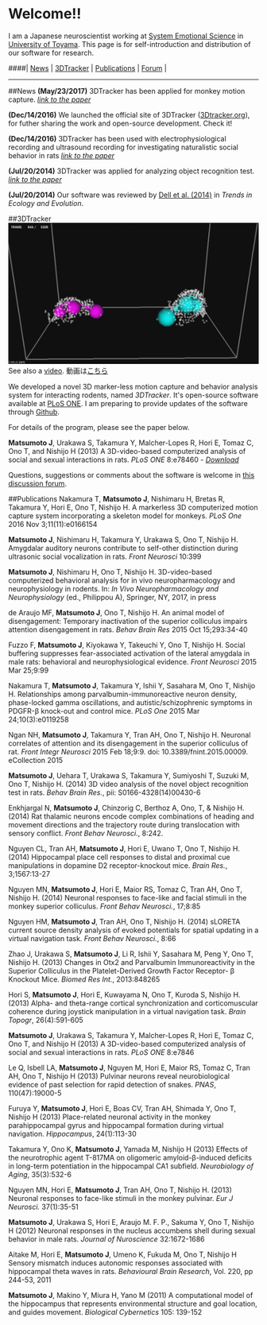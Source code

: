 # Welcome!!
I am a Japanese neuroscientist working at [System Emotional Science](http://www.med.u-toyama.ac.jp/sysemosci/) in [University of Toyama](http://www.u-toyama.ac.jp/en/index.html). This page is for self-introduction and distribution of our software for research. 

####| [News](#News) | [3DTracker](#3DTracker) | [Publications](#Publications) | [Forum](http://matsumotoj.prophpbb.com/) |

***
##<a name ="News">News
**(May/23/2017)** 3DTracker has been applied for monkey motion capture. [_link to the paper_](http://journals.plos.org/plosone/article?id=10.1371/journal.pone.0166154) 

**(Dec/14/2016)** We launched the official site of 3DTracker ([3Dtracker.org](http://www.3dtracker.org)), for futher sharing the work and open-source development. Check it!

**(Dec/14/2016)** 3DTracker has been used with electrophysiological recording and ultrasound recording for investigating naturalistic social behavior in rats [_link to the paper_](http://journal.frontiersin.org/article/10.3389/fnins.2016.00399/full)  

**(Jul/20/2014)** 3DTracker was applied for analyzing object recognition test. [_link to the paper_](http://www.sciencedirect.com/science/article/pii/S0166432814004306)  

**(Jul/20/2014)** Our software was reviewed by [Dell et al. (2014)](http://www.sciencedirect.com/science/article/pii/S0169534714001074) in _Trends in Ecology and Evolution_.

##<a name ="3DTracker">3DTracker
![screen shot](https://github.com/MatsumotoJ/matsumotoj.github.com/blob/master/images/scrnshot_3Dm.png?raw=true)  
See also a [video](https://www.dropbox.com/s/cyldvv879n5cwf0/3Dtracker_demo.mp4?dl=1). 動画は[こちら](https://www.dropbox.com/s/cyldvv879n5cwf0/3Dtracker_demo.mp4?dl=1)

We developed a novel 3D marker-less motion capture and behavior analysis system for interacting rodents, named *3DTracker*. It's open-source software available at [PLoS ONE](http://www.plosone.org/article/info%3Adoi%2F10.1371%2Fjournal.pone.0078460). I am preparing to provide updates of the software through [Github](https://github.com/MatsumotoJ). 

For details of the program, please see the paper below.

**Matsumoto J**, Urakawa S, Takamura Y, Malcher-Lopes R, Hori E, Tomaz C, Ono T, and Nishijo H (2013) A 3D-video-based computerized analysis of social and sexual interactions in rats. _PLoS ONE_ 8:e78460 - [_Download_](http://www.plosone.org/article/info%3Adoi%2F10.1371%2Fjournal.pone.0078460)

Questions, suggestions or comments about the software is welcome in [this discussion forum](http://matsumotoj.prophpbb.com/).

##<a name ="Publications">Publications
Nakamura T, **Matsumoto J**, Nishimaru H, Bretas R, Takamura Y, Hori E, Ono T, Nishijo H. A markerless 3D computerized motion capture system incorporating a skeleton model for monkeys. _PLoS One_ 2016 Nov 3;11(11):e0166154

**Matsumoto J**, Nishimaru H, Takamura Y, Urakawa S, Ono T, Nishijo H. Amygdalar auditory neurons contribute to self-other distinction during ultrasonic social vocalization in rats. _Front Neurosci_ 10:399

**Matsumoto J**, Nishimaru H, Ono T, Nishijo H. 3D-video-based computerized behavioral analysis for in vivo neuropharmacology and neurophysiology in rodents. In: _In Vivo Neuropharmacology and Neurophysiology_ (ed., Philippou A), Springer, NY, 2017, in press

de Araujo MF, **Matsumoto J**, Ono T, Nishijo H. An animal model of disengagement: Temporary inactivation of the superior colliculus impairs attention disengagement in rats. _Behav Brain Res_ 2015 Oct 15;293:34-40

Fuzzo F, **Matsumoto J**, Kiyokawa Y, Takeuchi Y, Ono T, Nishijo H. Social buffering suppresses fear-associated activation of the lateral amygdala in male rats: behavioral and neurophysiological evidence. _Front Neurosci_ 2015 Mar 25;9:99

Nakamura T, **Matsumoto J**, Takamura Y, Ishii Y, Sasahara M, Ono T, Nishijo H. Relationships among parvalbumin-immunoreactive neuron density, phase-locked gamma oscillations, and autistic/schizophrenic symptoms in PDGFR-β knock-out and control mice. _PLoS One_ 2015 Mar 24;10(3):e0119258

Ngan NH, **Matsumoto J**, Takamura Y, Tran AH, Ono T, Nishijo H. Neuronal correlates of attention and its disengagement in the superior colliculus of rat. _Front Integr Neurosci_ 2015 Feb 18;9:9. doi: 10.3389/fnint.2015.00009. eCollection 2015

**Matsumoto J**, Uehara T, Urakawa S, Takamura Y, Sumiyoshi T, Suzuki M, Ono T, Nishijo H. (2014) 3D video analysis of the novel object recognition test in rats. _Behav Brain Res._, pii: S0166-4328(14)00430-6

Enkhjargal N, **Matsumoto J**, Chinzorig C, Berthoz A, Ono, T, & Nishijo H. (2014) Rat thalamic neurons encode complex combinations of heading and movement directions and the trajectory route during translocation with sensory conflict. _Front Behav Neurosci._, 8:242.

Nguyen CL, Tran AH, **Matsumoto J**, Hori E, Uwano T, Ono T, Nishijo H. (2014) Hippocampal place cell responses to distal and proximal cue manipulations in dopamine D2 receptor-knockout mice. _Brain Res._, 3;1567:13-27

Nguyen MN, **Matsumoto J**, Hori E, Maior RS, Tomaz C, Tran AH, Ono T, Nishijo H. (2014) Neuronal responses to face-like and facial stimuli in the monkey superior colliculus. _Front Behav Neurosci._, 17;8:85

Nguyen HM, **Matsumoto J**, Tran AH, Ono T, Nishijo H. (2014) sLORETA current source density analysis of evoked potentials for spatial updating in a virtual navigation task. _Front Behav Neurosci._, 8:66

Zhao J, Urakawa S, **Matsumoto J**, Li R, Ishii Y, Sasahara M, Peng Y, Ono T, Nishijo H. (2013) Changes in Otx2 and Parvalbumin Immunoreactivity in the Superior Colliculus in the Platelet-Derived Growth Factor Receptor- β Knockout Mice. _Biomed Res Int._, 2013:848265

Hori S, **Matsumoto J**, Hori E, Kuwayama N, Ono T, Kuroda S, Nishijo H. (2013) Alpha- and theta-range cortical synchronization and corticomuscular coherence during joystick manipulation in a virtual navigation task. _Brain Topogr_, 26(4):591-605

**Matsumoto J**, Urakawa S, Takamura Y, Malcher-Lopes R, Hori E, Tomaz C, Ono T, and Nishijo H (2013) A 3D-video-based computerized analysis of social and sexual interactions in rats. _PLoS ONE_ 8:e7846

Le Q, Isbell LA, **Matsumoto J**, Nguyen M, Hori E, Maior RS, Tomaz C, Tran AH, Ono T, Nishijo H (2013)
Pulvinar neurons reveal neurobiological evidence of past selection for rapid detection of snakes.
_PNAS_, 110(47):19000-5

Furuya Y, **Matsumoto J**, Hori E, Boas CV, Tran AH, Shimada Y, Ono T, Nishijo H (2013) Place-related neuronal activity in the monkey parahippocampal gyrus and hippocampal formation during virtual navigation. _Hippocampus_, 24(1):113-30

Takamura Y, Ono K, **Matsumoto J**, Yamada M, Nishijo H (2013) Effects of the neurotrophic agent T-817MA on oligomeric amyloid-β-induced deficits in long-term potentiation in the hippocampal CA1 subfield. _Neurobiology of Aging_, 35(3):532-6

Nguyen MN, Hori E, **Matsumoto J**, Tran AH, Ono T, Nishijo H. (2013) Neuronal responses to face-like stimuli in the monkey pulvinar. _Eur J Neurosci._ 37(1):35-51

**Matsumoto J**, Urakawa S, Hori E, Araujo M. F. P., Sakuma Y, Ono T, Nishijo H (2012) Neuronal responses in the nucleus accumbens shell during sexual behavior in male rats. _Journal of Nuroscience_  32:1672-1686

Aitake M, Hori E, **Matsumoto J**, Umeno K, Fukuda M, Ono T, Nishijo H
Sensory mismatch induces autonomic responses associated with hippocampal theta waves in rats.
_Behavioural Brain Research_, Vol. 220, pp 244-53, 2011

**Matsumoto J**, Makino Y, Miura H, Yano M (2011) A computational model of the hippocampus that represents environmental structure and goal location, and guides movement. _Biological Cybernetics_ 105: 139-152

